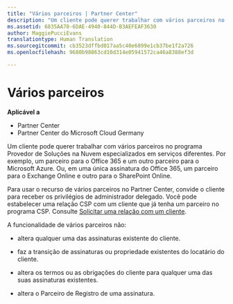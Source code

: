 ```yaml
---
title: "Vários parceiros | Partner Center"
description: "Um cliente pode querer trabalhar com vários parceiros no programa Provedor de Soluções na Nuvem especializados em serviços diferentes."
ms.assetid: 6835AA78-6DAE-4940-844D-B3AEFEAF3630
author: MaggiePucciEvans
translationtype: Human Translation
ms.sourcegitcommit: cb3523dffbd017aa5c40e6899e1cb37be1f2a726
ms.openlocfilehash: 9680b98863cd10d314e05941572ca46a8388ef3d

---
```


# Vários parceiros

**Aplicável a**

-  Partner Center
-  Partner Center do Microsoft Cloud Germany

Um cliente pode querer trabalhar com vários parceiros no programa Provedor de Soluções na Nuvem especializados em serviços diferentes. Por exemplo, um parceiro para o Office 365 e um outro parceiro para o Microsoft Azure. Ou, em uma única assinatura do Office 365, um parceiro para o Exchange Online e outro para o SharePoint Online.

Para usar o recurso de vários parceiros no Partner Center, convide o cliente para receber os privilégios de administrador delegado. Você pode estabelecer uma relação CSP com um cliente que já tenha um parceiro no programa CSP. Consulte [Solicitar uma relação com um cliente](request-a-relationship-with-a-customer.md).

A funcionalidade de vários parceiros não:

-   altera qualquer uma das assinaturas existente do cliente.

-   faz a transição de assinaturas ou propriedade existentes do locatário do cliente.

-   altera os termos ou as obrigações do cliente para qualquer uma das suas assinaturas existentes.

-   altera o Parceiro de Registro de uma assinatura.

 

 






<!--HONumber=Jan17_HO2-->


